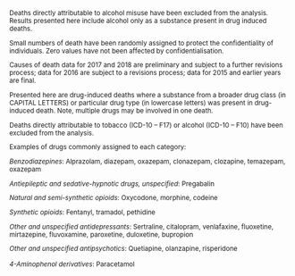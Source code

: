 <small>
Deaths directly attributable to alcohol misuse have been excluded from the analysis. Results presented here include alcohol only as a substance present in drug induced deaths.

Small numbers of death have been randomly assigned to protect the confidentiality of individuals. Zero values have not been affected by confidentialisation.

Causes of death data for 2017 and 2018 are preliminary and subject to a further revisions process; data for 2016 are subject to a revisions process; data for 2015 and earlier years are final.

Presented here are drug-induced deaths where a substance from a broader drug class (in CAPITAL LETTERS) or particular drug type (in lowercase letters) was present in drug-induced death. Note, multiple drugs may be involved in one death.

Deaths directly attributable to tobacco (ICD-10 – F17) or alcohol (ICD-10 – F10) have been excluded from the analysis.

Examples of drugs commonly assigned to each category:

*Benzodiazepines*: Alprazolam, diazepam, oxazepam, clonazepam, clozapine, temazepam, oxazepam

*Antiepileptic and sedative-hypnotic drugs, unspecified*: Pregabalin

*Natural and semi-synthetic opioids*: Oxycodone, morphine, codeine

*Synthetic opioids*: Fentanyl, tramadol, pethidine

*Other and unspecified antidepressants*: Sertraline, citalopram, venlafaxine, fluoxetine, mirtazepine, fluvoxamine, paroxetine, duloxetine, bupropion

*Other and unspecified antipsychotics*: Quetiapine, olanzapine, risperidone

*4-Aminophenol derivatives*: Paracetamol
</small>
